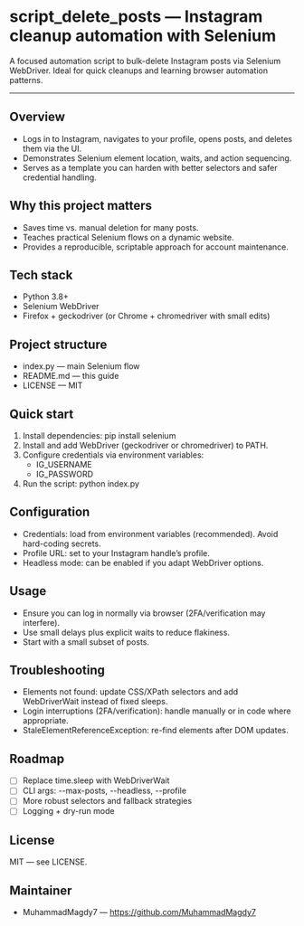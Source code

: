 # script_delete_posts — Instagram cleanup automation with Selenium

A focused automation script to bulk-delete Instagram posts via Selenium WebDriver. Ideal for quick cleanups and learning browser automation patterns.

---

## Overview
- Logs in to Instagram, navigates to your profile, opens posts, and deletes them via the UI.
- Demonstrates Selenium element location, waits, and action sequencing.
- Serves as a template you can harden with better selectors and safer credential handling.

## Why this project matters
- Saves time vs. manual deletion for many posts.
- Teaches practical Selenium flows on a dynamic website.
- Provides a reproducible, scriptable approach for account maintenance.

## Tech stack
- Python 3.8+
- Selenium WebDriver
- Firefox + geckodriver (or Chrome + chromedriver with small edits)

## Project structure
- index.py — main Selenium flow
- README.md — this guide
- LICENSE — MIT

## Quick start
1) Install dependencies:
   pip install selenium
2) Install and add WebDriver (geckodriver or chromedriver) to PATH.
3) Configure credentials via environment variables:
   - IG_USERNAME
   - IG_PASSWORD
4) Run the script:
   python index.py

## Configuration
- Credentials: load from environment variables (recommended). Avoid hard-coding secrets.
- Profile URL: set to your Instagram handle’s profile.
- Headless mode: can be enabled if you adapt WebDriver options.

## Usage
- Ensure you can log in normally via browser (2FA/verification may interfere).
- Use small delays plus explicit waits to reduce flakiness.
- Start with a small subset of posts.

## Troubleshooting
- Elements not found: update CSS/XPath selectors and add WebDriverWait instead of fixed sleeps.
- Login interruptions (2FA/verification): handle manually or in code where appropriate.
- StaleElementReferenceException: re-find elements after DOM updates.

## Roadmap
- [ ] Replace time.sleep with WebDriverWait
- [ ] CLI args: --max-posts, --headless, --profile
- [ ] More robust selectors and fallback strategies
- [ ] Logging + dry-run mode

## License
MIT — see LICENSE.

## Maintainer
- MuhammadMagdy7 — https://github.com/MuhammadMagdy7